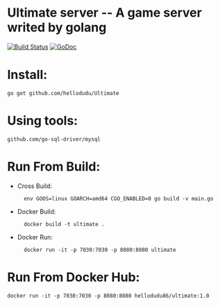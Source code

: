 
# Ultimate server -- A game server writed by golang

[![Build Status](https://travis-ci.com/hellodudu/Ultimate.svg?branch=master)](https://travis-ci.com/hellodudu/Ultimate)
[![GoDoc](https://godoc.org/github.com/hellodudu/Ultimate?status.svg)](https://godoc.org/github.com/hellodudu/Ultimate)

# Install:

	go get github.com/hellodudu/Ultimate



# Using tools:

    github.com/go-sql-driver/mysql

# Run From Build:

* Cross Build: 

		env GOOS=linux GOARCH=amd64 CGO_ENABLED=0 go build -v main.go

* Docker Build:
    
	    docker build -t ultimate .

* Docker Run:
    
	    docker run -it -p 7030:7030 -p 8080:8080 ultimate

# Run From Docker Hub:

   
	docker run -it -p 7030:7030 -p 8080:8080 hellodudu86/ultimate:1.0
